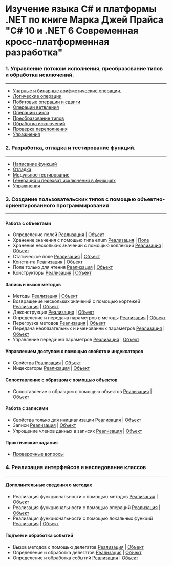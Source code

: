 # Изучение языка С# и платформы .NET по книге Марка Джей Прайса "C# 10 и .NET 6 Современная кросс-платформенная разработка"

### 1. Управление потоком исполнения, преобразование типов и обработка исключений.
---
- [Унарные и бинарные арифметические операции.](https://github.com/gotovchik/markjprice_cs10dotnet6/tree/master/Chapter_03/Operators)
- [Логические операции](https://github.com/gotovchik/markjprice_cs10dotnet6/tree/master/Chapter_03/BooleanOperators)
- [Побитовые операции и сдвиги](https://github.com/gotovchik/markjprice_cs10dotnet6/tree/master/Chapter_03/BitwiseAndShiftOperators)
- [Операции ветвления](https://github.com/gotovchik/markjprice_cs10dotnet6/tree/master/Chapter_03/SelectionStatements)
- [Операции цикла](https://github.com/gotovchik/markjprice_cs10dotnet6/tree/master/Chapter_03/IterationStatements)
- [Преобразование типов](https://github.com/gotovchik/markjprice_cs10dotnet6/tree/master/Chapter_03/CastingConverting)
- [Обработка исключений](https://github.com/gotovchik/markjprice_cs10dotnet6/tree/master/Chapter_03/HandlingExceptions)
- [Проверка переполнения](https://github.com/gotovchik/markjprice_cs10dotnet6/tree/master/Chapter_03/CheckingForOverflow)
- [Упражнения](https://github.com/gotovchik/markjprice_cs10dotnet6/tree/master/Chapter_03/Exercises)

### 2. Разработка, отладка и тестирование функций.  
---
- [Написание функций](https://github.com/gotovchik/markjprice_cs10dotnet6/tree/master/Chapter_04/WritingFunctions)
- [Отладка](https://github.com/gotovchik/markjprice_cs10dotnet6/tree/master/Chapter_04/Debugging)
- [Модульное тестирование](https://github.com/gotovchik/markjprice_cs10dotnet6/tree/master/Chapter_04/CalculatorLibUnitTests/CalculatorLibUnitTests)
- [Генерация и перехват исключений в функциях](https://github.com/gotovchik/markjprice_cs10dotnet6/tree/master/Chapter_04/CallStackExceptionHandling/CallStackExceptionHandling)
- [Упражнения](https://github.com/gotovchik/markjprice_cs10dotnet6/tree/master/Chapter_04/Exercises)

### 3. Создание пользовательских типов с помощью объектно-ориентированного программирования
---
#### Работа с объектами
- Определение полей [Реализация](https://github.com/gotovchik/markjprice_cs10dotnet6/blob/master/Chapter_05/PeopleApp/PeopleApp/Program.cs#L6) | [Объект](https://github.com/gotovchik/markjprice_cs10dotnet6/blob/master/Chapter_05/PacktLibrary/PacktLibrary/Person.cs#L8)
- Хранение значения с помощью типа enum [Реализация](https://github.com/gotovchik/markjprice_cs10dotnet6/blob/master/Chapter_05/PacktLibrary/PacktLibrary/WondersOfTheAncientWorld.cs#L3) | [Поле](https://github.com/gotovchik/markjprice_cs10dotnet6/blob/master/Chapter_05/PacktLibrary/PacktLibrary/Person.cs#L12) 
- Хранение нескольких значений с помощью коллекций [Реализация](https://github.com/gotovchik/markjprice_cs10dotnet6/blob/master/Chapter_05/PeopleApp/PeopleApp/Program.cs#L25) | [Объект](https://github.com/gotovchik/markjprice_cs10dotnet6/blob/master/Chapter_05/PacktLibrary/PacktLibrary/Person.cs#L15)
- Статическое поле [Реализация](https://github.com/gotovchik/markjprice_cs10dotnet6/blob/master/Chapter_05/PeopleApp/PeopleApp/Program.cs#L37) | [Объект](https://github.com/gotovchik/markjprice_cs10dotnet6/blob/master/Chapter_05/PacktLibrary/PacktLibrary/BankAccount.cs)
- Константа [Реализация](https://github.com/gotovchik/markjprice_cs10dotnet6/blob/master/Chapter_05/PeopleApp/PeopleApp/Program.cs#L61) | [Объект](https://github.com/gotovchik/markjprice_cs10dotnet6/blob/master/Chapter_05/PacktLibrary/PacktLibrary/Person.cs#L18)
- Поле только для чтения [Реализация](https://github.com/gotovchik/markjprice_cs10dotnet6/blob/master/Chapter_05/PeopleApp/PeopleApp/Program.cs#L63) | [Объект](https://github.com/gotovchik/markjprice_cs10dotnet6/blob/master/Chapter_05/PacktLibrary/PacktLibrary/Person.cs#L19)
- Конструкторы [Реализация](https://github.com/gotovchik/markjprice_cs10dotnet6/blob/master/Chapter_05/PeopleApp/PeopleApp/Program.cs#L69) | [Объект](https://github.com/gotovchik/markjprice_cs10dotnet6/blob/master/Chapter_05/PacktLibrary/PacktLibrary/Person.cs#L22)
#### Запись и вызов методов
- Методы [Реализация](https://github.com/gotovchik/markjprice_cs10dotnet6/blob/master/Chapter_05/PeopleApp/PeopleApp/Program.cs#L88) | [Объект](https://github.com/gotovchik/markjprice_cs10dotnet6/blob/master/Chapter_05/PacktLibrary/PacktLibrary/Person.cs#L36)
- Возвращение нескольких значений с помощью кортежей [Реализация](https://github.com/gotovchik/markjprice_cs10dotnet6/blob/master/Chapter_05/PeopleApp/PeopleApp/Program.cs#L93) | [Объект](https://github.com/gotovchik/markjprice_cs10dotnet6/blob/master/Chapter_05/PacktLibrary/PacktLibrary/Person.cs#L46)
- Деконструкция [Реализация](https://github.com/gotovchik/markjprice_cs10dotnet6/blob/master/Chapter_05/PeopleApp/PeopleApp/Program.cs#L112) | [Объект](https://github.com/gotovchik/markjprice_cs10dotnet6/blob/master/Chapter_05/PacktLibrary/PacktLibrary/Person.cs#L56)
- Определение и передача параметров в методы [Реализация](https://github.com/gotovchik/markjprice_cs10dotnet6/blob/master/Chapter_05/PacktLibrary/PacktLibrary/Person.cs#L56) | [Объект](https://github.com/gotovchik/markjprice_cs10dotnet6/blob/master/Chapter_05/PacktLibrary/PacktLibrary/Person.cs#L71)
- Перегрузка методов [Реализация](https://github.com/gotovchik/markjprice_cs10dotnet6/blob/master/Chapter_05/PeopleApp/PeopleApp/Program.cs#L131) | [Объект](https://github.com/gotovchik/markjprice_cs10dotnet6/blob/master/Chapter_05/PacktLibrary/PacktLibrary/Person.cs#LL77C24-L77C24)
- Передача необязательных и именованных параметров [Реализация](https://github.com/gotovchik/markjprice_cs10dotnet6/blob/master/Chapter_05/PeopleApp/PeopleApp/Program.cs#L134) | [Объект](https://github.com/gotovchik/markjprice_cs10dotnet6/blob/master/Chapter_05/PacktLibrary/PacktLibrary/Person.cs#L83)
- Управление передачей параметров [Реализация](https://github.com/gotovchik/markjprice_cs10dotnet6/blob/master/Chapter_05/PeopleApp/PeopleApp/Program.cs#L142) | [Объект](https://github.com/gotovchik/markjprice_cs10dotnet6/blob/master/Chapter_05/PacktLibrary/PacktLibrary/Person.cs#L96)
#### Управлением доступом с помощью свойств и индексаторов
- Свойства [Реализация](https://github.com/gotovchik/markjprice_cs10dotnet6/blob/master/Chapter_05/PeopleApp/PeopleApp/Program.cs#L154) | [Объект](https://github.com/gotovchik/markjprice_cs10dotnet6/blob/master/Chapter_05/PacktLibrary/PacktLibrary/PersonAutoGen.cs#L7)
- Индексаторы [Реализация](https://github.com/gotovchik/markjprice_cs10dotnet6/blob/master/Chapter_05/PeopleApp/PeopleApp/Program.cs#L174) | [Объект](https://github.com/gotovchik/markjprice_cs10dotnet6/blob/master/Chapter_05/PacktLibrary/PacktLibrary/PersonAutoGen.cs#L45)
#### Сопоставление с образцом с помощью объектов
- Сопоставление с образцом с помощью объектов  [Реализация](https://github.com/gotovchik/markjprice_cs10dotnet6/blob/master/Chapter_05/PeopleApp/PeopleApp/Program.cs#L183) | [Объект](https://github.com/gotovchik/markjprice_cs10dotnet6/blob/master/Chapter_05/PacktLibraryModern/FlightPatterns.cs)
#### Работа с записями
- Свойства только для инициализации [Реализация](https://github.com/gotovchik/markjprice_cs10dotnet6/blob/master/Chapter_05/PeopleApp/PeopleApp/Program.cs#L229) | [Объект](https://github.com/gotovchik/markjprice_cs10dotnet6/blob/master/Chapter_05/PacktLibraryModern/Records.cs#3)
- Записи [Реализация](https://github.com/gotovchik/markjprice_cs10dotnet6/blob/master/Chapter_05/PeopleApp/PeopleApp/Program.cs#L243) | [Объект](https://github.com/gotovchik/markjprice_cs10dotnet6/blob/master/Chapter_05/PacktLibraryModern/Records.cs#10)
- Упрощение членов данных в записях [Реализация](https://github.com/gotovchik/markjprice_cs10dotnet6/blob/master/Chapter_05/PeopleApp/PeopleApp/Program.cs#L262) | [Объект](https://github.com/gotovchik/markjprice_cs10dotnet6/blob/master/Chapter_05/PacktLibraryModern/Records.cs#18)
#### Практические задания
- [Проверочные вопросы](https://github.com/gotovchik/markjprice_cs10dotnet6/blob/master/Chapter_05/Exercises/Q&A.md)

### 4. Реализация интерфейсов и наследование классов
---
#### Дополнительные сведения о методах
- Реализация функциональности с помощью методов [Реализация](https://github.com/gotovchik/markjprice_cs10dotnet6/blob/master/Chapter_06/PeopleApp/Program.cs#4) | [Объект](https://github.com/gotovchik/markjprice_cs10dotnet6/blob/master/Chapter_06/PacktLibrary/Person.cs#16)
- Реализация функциональности с помощью операций [Реализация](https://github.com/gotovchik/markjprice_cs10dotnet6/blob/master/Chapter_06/PeopleApp/Program.cs#23) | [Объект](https://github.com/gotovchik/markjprice_cs10dotnet6/blob/master/Chapter_06/PacktLibrary/Person.cs#35)
- Реализация функциональности с помощью локальных функций [Реализация](https://github.com/gotovchik/markjprice_cs10dotnet6/blob/master/Chapter_06/PeopleApp/Program.cs#26) | [Объект](https://github.com/gotovchik/markjprice_cs10dotnet6/blob/master/Chapter_06/PacktLibrary/Person.cs#41)
#### Подъем и обработка событий
- Вызов методов с помощью делегатов [Реализация](https://github.com/gotovchik/markjprice_cs10dotnet6/blob/master/Chapter_06/PeopleApp/Program.cs#29) | [Объект](https://github.com/gotovchik/markjprice_cs10dotnet6/blob/master/Chapter_06/PacktLibrary/Person.cs#60)
- Определение и обработка делегатов [Реализация](https://github.com/gotovchik/markjprice_cs10dotnet6/blob/master/Chapter_06/PeopleApp/Program.cs#46) | [Объект](https://github.com/gotovchik/markjprice_cs10dotnet6/blob/master/Chapter_06/PacktLibrary/Person.cs#66)
- Определение и обработка событий [Реализация](https://github.com/gotovchik/markjprice_cs10dotnet6/blob/master/Chapter_06/PeopleApp/Program.cs#46) | [Объект](https://github.com/gotovchik/markjprice_cs10dotnet6/blob/master/Chapter_06/PacktLibrary/Person.cs#66)